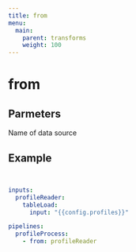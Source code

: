 ```yaml
---
title: from
menu:
  main:
    parent: transforms
    weight: 100
---
```


# from

## Parmeters

Name of data source

## Example

```yaml


inputs:
  profileReader:
    tableLoad:
      input: "{{config.profiles}}"

pipelines:
  profileProcess:
    - from: profileReader

```